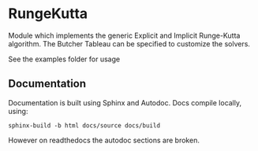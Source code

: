 # RungeKutta
Module which implements the generic Explicit and Implicit Runge-Kutta algorithm.
The Butcher Tableau can be specified to customize the solvers.

See the examples folder for usage

## Documentation
Documentation is built using Sphinx and Autodoc.
Docs compile locally, using:
```console
sphinx-build -b html docs/source docs/build
```
However on readthedocs the autodoc sections are broken.
